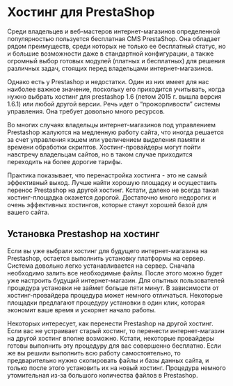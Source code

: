 # Хостинг для PrestaShop

Среди владельцев и веб-мастеров интернет-магазинов определенной популярностью пользуется бесплатная CMS PrestaShop. Она обладает рядом преимуществ, среди которых не только ее бесплатный статус, но и большие возможности даже в стандартной конфигурации, а также огромный выбор готовых модулей (платных и бесплатных) для решения различных задач, стоящих перед владельцами интернет-магазинов.

Однако есть у Prestashop и недостатки. Один из них имеет для нас наиболее важное значение, поскольку его приходится учитывать, когда нужно выбрать хостинг для prestashop 1.6 (летом 2015 г. вышла версия 1.6.1) или любой другой версии. Речь идет о “прожорливости” системы управления. Она требует довольно много ресурсов.

Во многих случаях владельцы интернет-магазинов под управлением Prestashop жалуются на медленную работу сайта, что иногда решается за счет управления кэшем или увеличением выделения памяти и времени обработки скриптов. Хостинг-провайдеры могут пойти навстречу владельцам сайтов, но в таком случае приходится переходить на более дорогие тарифы.

Практика показывает, что перенастройка хостинга - это не самый эффективный выход. Лучше найти хорошую площадку и осуществить перенос Prestashop на другой хостинг. Кстати, далеко не всегда такая хостинг-площадка окажется дорогой. Достаточно много недорогих и очень эффективных хостингов, которые станут хорошей базой для вашего сайта.

## Установка Prestashop на хостинг

Если вы уже выбрали хостинг для будущего интернет-магазина на Prestashop, остается выполнить установку платформы на сервер. Система довольно легко устанавливается на сервер. Сначала необходимо залить все необходимые файлы. После этого можно будет уже настроить будущий интернет-магазин. Для опытных пользователей процедура установки не займет больше пяти минут. В зависимости от хостинг-провайдера процедура может немного отличаться. Некоторые площадки предлагают процедуру установки в один клик, которая экономит ваше время и ускоряет начало работы.

Некоторых интересует, как перенести Prestashop на другой хостинг. Если вас не устраивает старый хостинг, то перенести интернет-магазин на другой хостинг вполне возможно. Кстати, некоторые провайдеры готовы выполнить эту процедуру для вас совершенно бесплатно. Если же вы решили выполнить всю работу самостоятельно, то предварительно нужно скопировать файлы и базы данных сайта, и только после этого установить их на новый хостинг. Процедура немного утомительная из-за большого количества файлов в Prestashop.
